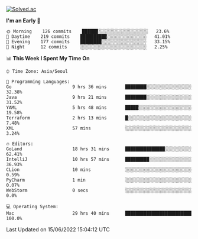 [![Solved.ac](http://mazassumnida.wtf/api/v2/generate_badge?boj=kuckjwi)](https://solved.ac/kuckjwi)
<!--START_SECTION:waka-->
**I'm an Early 🐤** 

```text
🌞 Morning    126 commits    ██████░░░░░░░░░░░░░░░░░░░   23.6% 
🌆 Daytime    219 commits    ██████████░░░░░░░░░░░░░░░   41.01% 
🌃 Evening    177 commits    ████████░░░░░░░░░░░░░░░░░   33.15% 
🌙 Night      12 commits     ░░░░░░░░░░░░░░░░░░░░░░░░░   2.25%

```


📊 **This Week I Spent My Time On** 

```text
⌚︎ Time Zone: Asia/Seoul

💬 Programming Languages: 
Go                       9 hrs 36 mins       ████████░░░░░░░░░░░░░░░░░   32.38% 
Java                     9 hrs 21 mins       ████████░░░░░░░░░░░░░░░░░   31.52% 
YAML                     5 hrs 48 mins       █████░░░░░░░░░░░░░░░░░░░░   19.58% 
Terraform                2 hrs 13 mins       █░░░░░░░░░░░░░░░░░░░░░░░░   7.48% 
XML                      57 mins             ░░░░░░░░░░░░░░░░░░░░░░░░░   3.24%

🔥 Editors: 
GoLand                   18 hrs 31 mins      ███████████████░░░░░░░░░░   62.41% 
IntelliJ                 10 hrs 57 mins      █████████░░░░░░░░░░░░░░░░   36.93% 
CLion                    10 mins             ░░░░░░░░░░░░░░░░░░░░░░░░░   0.59% 
PyCharm                  1 min               ░░░░░░░░░░░░░░░░░░░░░░░░░   0.07% 
WebStorm                 0 secs              ░░░░░░░░░░░░░░░░░░░░░░░░░   0.0%

💻 Operating System: 
Mac                      29 hrs 40 mins      █████████████████████████   100.0%

```


 Last Updated on 15/06/2022 15:04:12 UTC
<!--END_SECTION:waka-->
